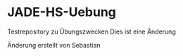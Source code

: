 # JADE-HS-Uebung
Testrepository zu Übungszwecken
Dies ist eine Änderung

Änderung erstellt von Sebastian
